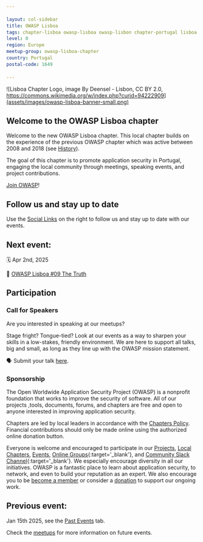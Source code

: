 ```yaml
---

layout: col-sidebar
title: OWASP Lisboa
tags: chapter-lisboa owasp-lisboa owasp-lisbon chapter-portugal lisboa lisbon portugal 
level: 0
region: Europe
meetup-group: owasp-lisboa-chapter
country: Portugal
postal-code: 1649

---
```

<!-- rebuild 1 -->

![Lisboa Chapter Logo, image By Deensel - Lisbon, CC BY 2.0, https://commons.wikimedia.org/w/index.php?curid=94222909](assets/images/owasp-lisboa-banner-small.png)

## Welcome to the OWASP Lisboa chapter

Welcome to the new OWASP Lisboa chapter. This local chapter builds on the experience of the previous OWASP chapter which was active between 2008 and 2018 (see [History](https://owasp.org/www-chapter-lisboa/#div-history)).  

The goal of this chapter is to promote application security in Portugal, engaging the local community through meetings, speaking events, and project contributions.

[Join OWASP](https://owasp.org/membership)!

## Follow us and stay up to date

Use the [Social Links](#social-links) on the right to follow us and stay up to date with our events.

## Next event:

🗓️ Apr 2nd, 2025

📌 [OWASP Lisboa #09 The Truth](https://www.meetup.com/owasp-lisboa-chapter/events/306589128/)

## Participation

### Call for Speakers

Are you interested in speaking at our meetups?

Stage fright? Tongue-tied? Look at our events as a way to sharpen your skills in a low-stakes, friendly environment. We are here to support all talks, big and small, as long as they line up with the OWASP mission statement. 

🗣️ Submit your talk [here](https://forms.gle/mRSwbcAyfe85zvBx8).

### Sponsorship

The Open Worldwide Application Security Project (OWASP) is a nonprofit foundation that works to improve the security of software. All of our projects ,tools, documents, forums, and chapters are free and open to anyone interested in improving application security.

Chapters are led by local leaders in accordance with the [Chapters Policy](/www-policy/operational/chapters). Financial contributions should only be made online using the authorized online donation button.

Everyone is welcome and encouraged to participate in our [Projects](/projects/), [Local Chapters](/chapters/), [Events](/events/), [Online Groups](https://groups.google.com/a/owasp.com/){:target='_blank'}, and [Community Slack Channel](https://owasp.slack.com/){:target='_blank'}. We especially encourage diversity in all our initiatives. OWASP is a fantastic place to learn about application security, to network, and even to build your reputation as an expert. We also encourage you to be [become a member](/membership/) or consider a [donation](/donate/) to support our ongoing work.

## Previous event:

Jan 15th 2025, see the [Past Events](https://owasp.org/www-chapter-lisboa/#div-pastevents) tab.

Check the [meetups](https://owasp.org/www-chapter-lisboa/#div-meetups) for more information on future events.